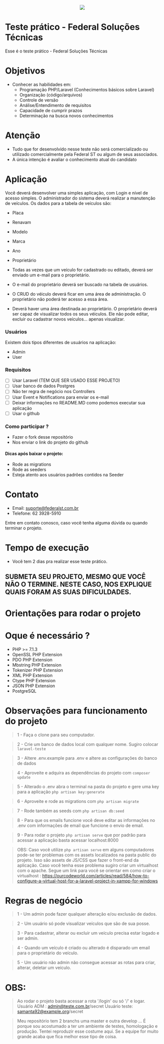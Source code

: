 <p align="center"><img src="http://site.federalst.com.br/fsmail.jpg"></p>


# Teste prático - Federal Soluções Técnicas

Esse é o teste prático - Federal Soluções Técnicas

# Objetivos
  - Conhecer as habilidades em:
    - Programação PHP/Laravel (Conhecimentos básicos sobre Laravel)
    - Organização (código/arquivos)
    - Controle de versão
    - Análise/Entendimento de requisitos
    - Capacidade de cumprir prazos
    - Determinação na busca novos conhecimentos

# Atenção
  - Tudo que for desenvolvido nesse teste não será comercializado ou utilizado comercialmente pela Federal ST ou algum de seus associados.
  - A única intenção é avaliar o conhecimento atual do candidato

# Aplicação
Você deverá desenvolver uma simples aplicação, com Login e nível de acesso simples.
O administrador do sistema deverá realizar a manutenção de veículos. Os dados para a tabela de veículos são:

 - Placa
 - Renavam
 - Modelo
 - Marca
 - Ano
 - Proprietário
 
- Todas as vezes que um veículo for cadastrado ou editado, deverá ser enviado um e-mail para o proprietário.
- O e-mail do proprietário deverá ser buscado na tabela de usuários.
- O CRUD do véiculo deverá ficar em uma área de administração. O proprietário não poderá ter acesso a essa área. 
- Deverá haver uma área destinada ao proprietário. O proprietário deverá ser capaz de visualizar todos os seus véiculos. Ele não pode editar, excluir ou cadastrar novos veículos... apenas visualizar.

### Usuários
Existem dois tipos diferentes de usuários na aplicação:
- Admin
- User

### Requisitos
- [ ] Usar Laravel (TEM QUE SER USADO ESSE PROJETO)
- [ ] Usar banco de dados Postgres
- [ ] Não ter regra de negócio nos Controllers
- [ ] Usar Event e Notifications para enviar os e-mail
- [ ] Deixar informações no README.MD como podemos executar sua aplicação
- [ ] Usar o github 

### Como participar ?
- Fazer o fork desse repositório
- Nos enviar o link do projeto do github

#### Dicas após baixar o projeto:
- Rode as migrations
- Rode as seeders
- Esteja atento aos usuários padrões contidos na Seeder


# Contato
- Email: suporte@federalst.com.br
- Telefone: 62 3928-5910 

Entre em contato conosco, caso você tenha alguma dúvida ou quando terminar o projeto.

# Tempo de execução
- Você tem 2 dias pra realizar esse teste prático.

## SUBMETA SEU PROJETO, MESMO QUE VOCÊ NÃO O TERMINE. NESTE CASO, NOS EXPLIQUE QUAIS FORAM AS SUAS DIFICULDADES.

# Orientações para rodar o projeto


# Oque é necessário ?
- PHP >= 7.1.3
- OpenSSL PHP Extension
- PDO PHP Extension
- Mbstring PHP Extension
- Tokenizer PHP Extension
- XML PHP Extension
- Ctype PHP Extension
- JSON PHP Extension
- PostgreSQL

# Observações para funcionamento do projeto
> 1 - Faça o clone para seu computador.

> 2 - Crie um banco de dados local com qualquer nome. Sugiro colocar `laravel-teste`

> 3 - Altere .env.example para .env e altere as configurações do banco de dados

> 4 - Aproveite e adquira as dependências do projeto com `composer update`

> 5 - Alterado o .env abra o terminal na pasta do projeto e gere uma key para a aplicação `php artisan key:generate`

> 6 - Aproveite e rode as migrations com `php artisan migrate`

> 7 - Rode também as seeds com `php artisan db:seed`

> 8 - Para que os emails funcione você deve editar as informações no .env com informações de email que funcione o envio de email.

> 9 - Para rodar o projeto `php artisan serve` que por padrão para acessar a aplicação basta acessar localhost:8000

> OBS: Caso você utilize `php artisan serve` em alguns computadores pode-se ter problemas com os assets localizados na pasta public do projeto.
 Isso são assets de JS/CSS que fazer o front-end da aplicação. Caso você tenha esse problema sugiro criar um virtualhost com o apache. 
 Segue um link para você se orientar em como criar o virtualhost : https://ourcodeworld.com/articles/read/584/how-to-configure-a-virtual-host-for-a-laravel-project-in-xampp-for-windows

# Regras de negócio
> 1 - Um admin pode fazer qualquer alteração e/ou exclusão de dados.

> 2 - Um usuário só pode visualizar veículos que são de sua posse.

> 3 - Para cadastrar, alterar ou excluir um veículo precisa estar logado e ser admin. 

> 4 - Quando um veículo é criado ou alterado é disparado um email para o proprietário do veículo.

> 5 - Um usuário não admin não consegue acessar as rotas para criar, alterar, deletar um veículo.

# OBS:
> Ao rodar o projeto basta acessar a rota '/login' ou só '/' e logar.
> Usuário ADM : admin@teste.com.br/secret
> Usuário teste: samanta92@example.org/secret

> Meu repositório tem 2 branchs uma master e outra develop ... É porque sou acostumado a ter um ambiente de testes, homologação e produção. Tentei reproduzir esse costume aqui. Se a equipe for muito grande acaba que fica melhor esse tipo de coisa.
